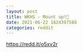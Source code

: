 ```yaml
--- 
layout: post 
title: WKHS - Mount up!🚀 
date: 2021-06-22 1624397588 
categories: reddit 
--- 
```

https://redd.it/o5xv2r